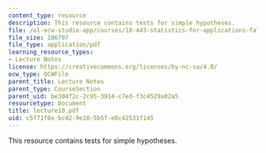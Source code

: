 ```yaml
---
content_type: resource
description: This resource contains tests for simple hypotheses.
file: /ol-ocw-studio-app/courses/18-443-statistics-for-applications-fall-2006/c5f71f8ebc429e105b5fe8c42531f145_lecture10.pdf
file_size: 106707
file_type: application/pdf
learning_resource_types:
- Lecture Notes
license: https://creativecommons.org/licenses/by-nc-sa/4.0/
ocw_type: OCWFile
parent_title: Lecture Notes
parent_type: CourseSection
parent_uid: be304f2c-2c95-3914-c7ed-f3c4529a02a5
resourcetype: Document
title: lecture10.pdf
uid: c5f71f8e-bc42-9e10-5b5f-e8c42531f145
---
```

This resource contains tests for simple hypotheses.